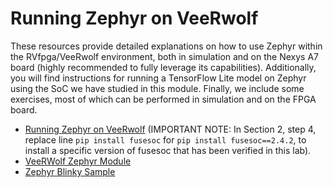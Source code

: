 # Running Zephyr on VeeRwolf
These resources provide detailed explanations on how to use Zephyr within the RVfpga/VeeRwolf environment, both in simulation and on the Nexys A7 board (highly recommended to fully leverage its capabilities). Additionally, you will find instructions for running a TensorFlow Lite model on Zephyr using the SoC we have studied in this module. Finally, we include some exercises, most of which can be performed in simulation and on the FPGA board.
- [Running Zephyr on VeeRwolf](https://drive.google.com/file/d/1NhHENjrs6Qh67sln-8aBcfsszHKc3daD/view?usp=sharing) (IMPORTANT NOTE: In Section 2, step 4, replace line ```pip install fusesoc``` for ```pip install fusesoc==2.4.2```, to install a specific version of fusesoc that has been verified in this lab).
- [VeeRWolf Zephyr Module](https://drive.google.com/file/d/1Nh-293681Sug0TC7LCY-1HGcuFA8uI-P/view?usp=drive_link)
- [Zephyr Blinky Sample](https://drive.google.com/file/d/1NrapTS3pD1edNsC9jZgFUBlClN6UceAI/view?usp=drive_link)

